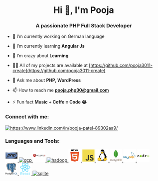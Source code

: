 <h1 align="center">Hi 👋, I'm Pooja</h1>
<h3 align="center">A passionate PHP Full Stack Developer</h3>

- 🔭 I’m currently working on German language

- 🌱 I’m currently learning **Angular Js**

- 👯 I’m crazy about **Learning**

- 👨‍💻 All of my projects are available at [https://github.com/pooja3011-create](https://github.com/pooja3011-create)

- 💬 Ask me about **PHP, WordPress**

- 📫 How to reach me **pooja.php30@gmail.com**

- ⚡ Fun fact **Music + Coffe = Code 😂**

<h3 align="left">Connect with me:</h3>
<p align="left">
<a href="https://www.linkedin.com/in/pooja-patel-89302aa9/" target="blank"><img align="center" src="![image](https://user-images.githubusercontent.com/59961159/202402309-b1cda733-a54e-4902-a977-53dee54983a3.png)" alt="https://www.linkedin.com/in/pooja-patel-89302aa9/" height="30" width="40" /></a>
</p>

<h3 align="left">Languages and Tools:</h3>
<p align="left"> <a href="https://www.php.net" target="_blank"> <img
            src="https://raw.githubusercontent.com/devicons/devicon/master/icons/php/php-original.svg" alt="php"
            width="40" height="40" /> </a> <a href="https://de.wordpress.org/" target="_blank"> <img
            src="https://seeklogo.com/images/W/wordpress-logo-FC322694E8-seeklogo.com.png" alt="gcp" width="40"
            height="40" /> </a> <a href="https://angular.io" target="_blank"> <img
            src="https://raw.githubusercontent.com/devicons/devicon/master/icons/angularjs/angularjs-original-wordmark.svg"
            alt="angularjs" width="40" height="40" /> </a> <a href="https://httpd.apache.org/" target="_blank"> <img
            src="https://seeklogo.com/images/A/apache-logo-3579C10E81-seeklogo.com.jpg" alt="hadoop" width="40"
            height="40" /> </a> <a href="https://www.w3.org/html/" target="_blank"> <img
            src="https://raw.githubusercontent.com/devicons/devicon/master/icons/html5/html5-original-wordmark.svg"
            alt="html5" width="40" height="40" /> </a> <a href="https://developer.mozilla.org/en-US/docs/Web/JavaScript"
        target="_blank"> <img
            src="https://raw.githubusercontent.com/devicons/devicon/master/icons/javascript/javascript-original.svg"
            alt="javascript" width="40" height="40" /> </a> <a href="https://www.linux.org/" target="_blank"> <img
            src="https://raw.githubusercontent.com/devicons/devicon/master/icons/linux/linux-original.svg" alt="linux"
            width="40" height="40" /> </a> <a href="https://www.mongodb.com/" target="_blank"> <img
            src="https://raw.githubusercontent.com/devicons/devicon/master/icons/mongodb/mongodb-original-wordmark.svg"
            alt="mongodb" width="40" height="40" /> </a> </a> <a href="https://www.mysql.com/" target="_blank"> <img
            src="https://raw.githubusercontent.com/devicons/devicon/master/icons/mysql/mysql-original-wordmark.svg"
            alt="mysql" width="40" height="40" /> </a> <a href="https://nodejs.org" target="_blank"> <img
            src="https://raw.githubusercontent.com/devicons/devicon/master/icons/nodejs/nodejs-original-wordmark.svg"
            alt="nodejs" width="40" height="40" /> </a> <a href="https://www.postgresql.org" target="_blank"> <img
            src="https://raw.githubusercontent.com/devicons/devicon/master/icons/postgresql/postgresql-original-wordmark.svg"
            alt="postgresql" width="40" height="40" /> </a> <a href="https://reactjs.org/" target="_blank"> <img
            src="https://raw.githubusercontent.com/devicons/devicon/master/icons/react/react-original-wordmark.svg"
            alt="react" width="40" height="40" /> </a> <a href="https://www.sqlite.org/" target="_blank"> <img
            src="https://www.vectorlogo.zone/logos/sqlite/sqlite-icon.svg" alt="sqlite" width="40" height="40" /> </a>
</p>
